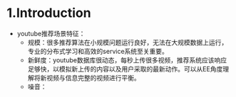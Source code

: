 # 1.Introduction

- youtube推荐场景特征：
  - 规模：很多推荐算法在小规模问题运行良好，无法在大规模数据上运行，专业的分布式学习和高效的service系统至关重要。
  - 新鲜度：youtube数据库很动态，每秒上传很多视频，推荐系统应该响应足够快，以模拟新上传的内容以及用户采取的最新动作。可以从EE角度理解将新视频与信息完整的视频进行平衡。
  - 噪音：
